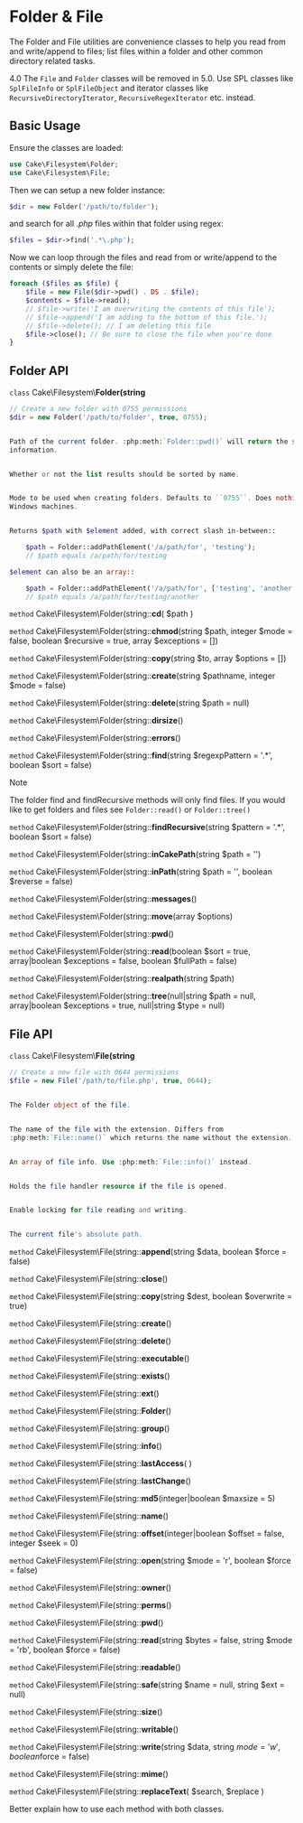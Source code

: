 # Folder & File

The Folder and File utilities are convenience classes to help you read from and
write/append to files; list files within a folder and other common directory
related tasks.

<div class="deprecated">

4.0
The `File` and `Folder` classes will be removed in 5.0.
Use SPL classes like `SplFileInfo` or `SplFileObject` and iterator
classes like `RecursiveDirectoryIterator`, `RecursiveRegexIterator` etc. instead.

</div>

## Basic Usage

Ensure the classes are loaded:

``` php
use Cake\Filesystem\Folder;
use Cake\Filesystem\File;
```

Then we can setup a new folder instance:

``` php
$dir = new Folder('/path/to/folder');
```

and search for all *.php* files within that folder using regex:

``` php
$files = $dir->find('.*\.php');
```

Now we can loop through the files and read from or write/append to the contents or
simply delete the file:

``` php
foreach ($files as $file) {
    $file = new File($dir->pwd() . DS . $file);
    $contents = $file->read();
    // $file->write('I am overwriting the contents of this file');
    // $file->append('I am adding to the bottom of this file.');
    // $file->delete(); // I am deleting this file
    $file->close(); // Be sure to close the file when you're done
}
```

## Folder API

`class` Cake\\Filesystem\\**Folder(string**

``` php
// Create a new folder with 0755 permissions
$dir = new Folder('/path/to/folder', true, 0755);


Path of the current folder. :php:meth:`Folder::pwd()` will return the same
information.


Whether or not the list results should be sorted by name.


Mode to be used when creating folders. Defaults to ``0755``. Does nothing on
Windows machines.


Returns $path with $element added, with correct slash in-between::

    $path = Folder::addPathElement('/a/path/for', 'testing');
    // $path equals /a/path/for/testing

$element can also be an array::

    $path = Folder::addPathElement('/a/path/for', ['testing', 'another']);
    // $path equals /a/path/for/testing/another
```

`method` Cake\\Filesystem\\Folder(string::**cd**( $path )

`method` Cake\\Filesystem\\Folder(string::**chmod**(string $path, integer $mode = false, boolean $recursive = true, array $exceptions = [])

`method` Cake\\Filesystem\\Folder(string::**copy**(string $to, array $options = [])

`method` Cake\\Filesystem\\Folder(string::**create**(string $pathname, integer $mode = false)

`method` Cake\\Filesystem\\Folder(string::**delete**(string $path = null)

`method` Cake\\Filesystem\\Folder(string::**dirsize**()

`method` Cake\\Filesystem\\Folder(string::**errors**()

`method` Cake\\Filesystem\\Folder(string::**find**(string $regexpPattern = '.*', boolean $sort = false)

> [!NOTE]
> The folder find and findRecursive methods will only find files. If you
> would like to get folders and files see `Folder::read()` or
> `Folder::tree()`

`method` Cake\\Filesystem\\Folder(string::**findRecursive**(string $pattern = '.*', boolean $sort = false)

`method` Cake\\Filesystem\\Folder(string::**inCakePath**(string $path = '')

`method` Cake\\Filesystem\\Folder(string::**inPath**(string $path = '', boolean $reverse = false)

`method` Cake\\Filesystem\\Folder(string::**messages**()

`method` Cake\\Filesystem\\Folder(string::**move**(array $options)

`method` Cake\\Filesystem\\Folder(string::**pwd**()

`method` Cake\\Filesystem\\Folder(string::**read**(boolean $sort = true, array|boolean $exceptions = false, boolean $fullPath = false)

`method` Cake\\Filesystem\\Folder(string::**realpath**(string $path)

`method` Cake\\Filesystem\\Folder(string::**tree**(null|string $path = null, array|boolean $exceptions = true, null|string $type = null)

## File API

`class` Cake\\Filesystem\\**File(string**

``` php
// Create a new file with 0644 permissions
$file = new File('/path/to/file.php', true, 0644);


The Folder object of the file.


The name of the file with the extension. Differs from
:php:meth:`File::name()` which returns the name without the extension.


An array of file info. Use :php:meth:`File::info()` instead.


Holds the file handler resource if the file is opened.


Enable locking for file reading and writing.


The current file's absolute path.
```

`method` Cake\\Filesystem\\File(string::**append**(string $data, boolean $force = false)

`method` Cake\\Filesystem\\File(string::**close**()

`method` Cake\\Filesystem\\File(string::**copy**(string $dest, boolean $overwrite = true)

`method` Cake\\Filesystem\\File(string::**create**()

`method` Cake\\Filesystem\\File(string::**delete**()

`method` Cake\\Filesystem\\File(string::**executable**()

`method` Cake\\Filesystem\\File(string::**exists**()

`method` Cake\\Filesystem\\File(string::**ext**()

`method` Cake\\Filesystem\\File(string::**Folder**()

`method` Cake\\Filesystem\\File(string::**group**()

`method` Cake\\Filesystem\\File(string::**info**()

`method` Cake\\Filesystem\\File(string::**lastAccess**( )

`method` Cake\\Filesystem\\File(string::**lastChange**()

`method` Cake\\Filesystem\\File(string::**md5**(integer|boolean $maxsize = 5)

`method` Cake\\Filesystem\\File(string::**name**()

`method` Cake\\Filesystem\\File(string::**offset**(integer|boolean $offset = false, integer $seek = 0)

`method` Cake\\Filesystem\\File(string::**open**(string $mode = 'r', boolean $force = false)

`method` Cake\\Filesystem\\File(string::**owner**()

`method` Cake\\Filesystem\\File(string::**perms**()

`method` Cake\\Filesystem\\File(string::**pwd**()

`method` Cake\\Filesystem\\File(string::**read**(string $bytes = false, string $mode = 'rb', boolean $force = false)

`method` Cake\\Filesystem\\File(string::**readable**()

`method` Cake\\Filesystem\\File(string::**safe**(string $name = null, string $ext = null)

`method` Cake\\Filesystem\\File(string::**size**()

`method` Cake\\Filesystem\\File(string::**writable**()

`method` Cake\\Filesystem\\File(string::**write**(string $data, string $mode = 'w', boolean$force = false)

`method` Cake\\Filesystem\\File(string::**mime**()

`method` Cake\\Filesystem\\File(string::**replaceText**( $search, $replace )

<div class="todo">

Better explain how to use each method with both classes.

</div>
